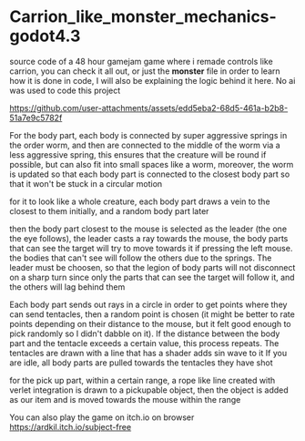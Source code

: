 # Carrion_like_monster_mechanics-godot4.3
source code of a 48 hour gamejam game where i remade controls like carrion, you can check it all out, or just the **monster** file in order to learn how it is done in code, I will also be explaining the logic behind it here. No ai was used to code this project

https://github.com/user-attachments/assets/edd5eba2-68d5-461a-b2b8-51a7e9c5782f

For the body part, each body is connected by super aggressive springs in the order worm, and then are connected to the middle of the worm via a less aggressive spring, this ensures that the creature will be round if possible, but can also fit into small spaces like a worm, moreover, the worm is updated so that each body part is connected to the closest body part so that it won't be stuck in a circular motion

for it to look like a whole creature, each body part draws a vein to the closest to them initially, and a random body part later

then the body part closest to the mouse is selected as the leader (the one the eye follows), the leader casts a ray towards the mouse, the body parts that can see the target will try to move towards it if pressing the left mouse. the bodies that can't see will follow the others due to the springs. The leader must be choosen, so that the legion of body parts will not disconnect on a sharp turn since only the parts that can see the target will follow it, and the others will lag behind them

Each body part sends out rays in a circle in order to get points where they can send tentacles, then a random point is chosen (it might be better to rate points depending on their distance to the mouse, but it felt good enough to pick randomly so I didn't dabble on it). If the distance between the body part and the tentacle exceeds a certain value, this process repeats. The tentacles are drawn with a line that has a shader adds sin wave to it
If you are idle, all body parts are pulled towards the tentacles they have shot

for the pick up part, within a certain range, a rope like line created with verlet integration is drawn to a pickupable object, then the object is added as our item and is moved towards the mouse within the range

You can also play the game on itch.io on browser https://ardkil.itch.io/subject-free
